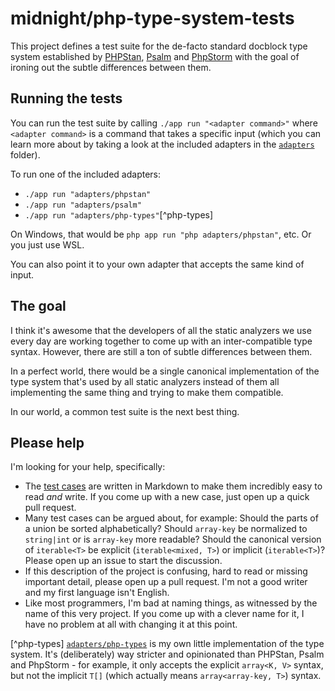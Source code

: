 # midnight/php-type-system-tests

This project defines a test suite for the de-facto standard docblock type system
established by [PHPStan](https://github.com/phpstan/phpstan),
[Psalm](https://github.com/vimeo/psalm) and
[PhpStorm](https://www.jetbrains.com/phpstorm/) with the goal of ironing out the
subtle differences between them.

## Running the tests

You can run the test suite by calling `./app run "<adapter command>"`
where `<adapter command>` is a command that takes a specific input (which you
can learn more about by taking a look at the included adapters in the
[`adapters`](adapters) folder).

To run one of the included adapters:

- `./app run "adapters/phpstan"`
- `./app run "adapters/psalm"`
- `./app run "adapters/php-types"`[^php-types]

On Windows, that would be `php app run "php adapters/phpstan"`, etc. Or you just
use WSL.

You can also point it to your own adapter that accepts the same kind of input.

## The goal

I think it's awesome that the developers of all the static analyzers we use
every day are working together to come up with an inter-compatible type syntax.
However, there are still a ton of subtle differences between them.

In a perfect world, there would be a single canonical implementation of the type
system that's used by all static analyzers instead of them all implementing the
same thing and trying to make them compatible.

In our world, a common test suite is the next best thing.

## Please help

I'm looking for your help, specifically:

- The [test cases](tests) are written in Markdown to make them incredibly easy
  to read _and_ write. If you come up with a new case, just open up a quick pull
  request.
- Many test cases can be argued about, for example: Should the parts of a union
  be sorted alphabetically? Should `array-key` be normalized to `string|int` or
  is `array-key` more readable? Should the canonical version of `iterable<T>` be
  explicit (`iterable<mixed, T>`) or implicit (`iterable<T>`)? Please open up an
  issue to start the discussion.
- If this description of the project is confusing, hard to read or missing
  important detail, please open up a pull request. I'm not a good writer and my
  first language isn't English.
- Like most programmers, I'm bad at naming things, as witnessed by the name of
  this very project. If you come up with a clever name for it, I have no problem
  at all with changing it at this point. 

[^php-types] [`adapters/php-types`](https://github.com/MidnightDesign/php-types)
  is my own little implementation of the type system. It's (deliberately) way
  stricter and opinionated than PHPStan, Psalm and PhpStorm - for example, it
  only accepts the explicit `array<K, V>` syntax, but not the implicit `T[]`
  (which actually means `array<array-key, T>`) syntax.

